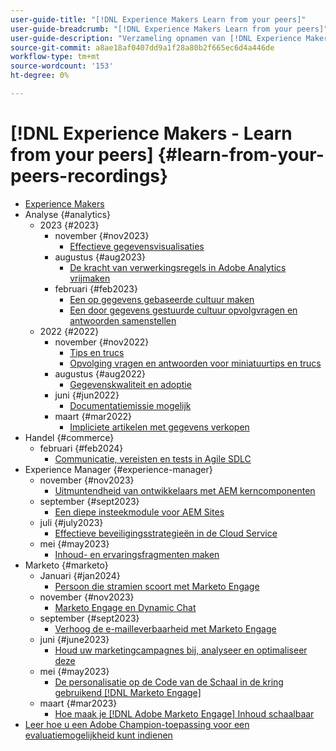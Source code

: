 ```yaml
---
user-guide-title: "[!DNL Experience Makers Learn from your peers]"
user-guide-breadcrumb: "[!DNL Experience Makers Learn from your peers]"
user-guide-description: "Verzameling opnamen van [!DNL Experience Makers Learn from your peers]"
source-git-commit: a8ae18af0407dd9a1f28a80b2f665ec6d4a446de
workflow-type: tm+mt
source-wordcount: '153'
ht-degree: 0%

---
```



# [!DNL Experience Makers - Learn from your peers] {#learn-from-your-peers-recordings}

+ [Experience Makers](overview.md)
+ Analyse {#analytics}
   + 2023 {#2023}
      + november {#nov2023}
         + [Effectieve gegevensvisualisaties](analytics/nov2023/impactful-data-visualizations.md)
      + augustus {#aug2023}
         + [De kracht van verwerkingsregels in Adobe Analytics vrijmaken](analytics/aug2023/processing-rules.md)
      + februari {#feb2023}
         + [Een op gegevens gebaseerde cultuur maken](analytics/feb2023/data-driven-culture.md)
         + [Een door gegevens gestuurde cultuur opvolgvragen en antwoorden samenstellen](analytics/feb2023/data-driven-culture-q-and-a.md)
   + 2022 {#2022}
      + november {#nov2022}
         + [Tips en trucs](analytics/nov2022/tips-and-tricks.md)
         + [Opvolging vragen en antwoorden voor miniatuurtips en trucs](analytics/nov2022/tips-and-tricks-q-and-a.md)
      + augustus {#aug2022}
         + [Gegevenskwaliteit en adoptie](analytics/aug2022/data-quality.md)
      + juni {#jun2022}
         + [Documentatiemissie mogelijk](analytics/june2022/mission-possible.md)
      + maart {#mar2022}
         + [Impliciete artikelen met gegevens verkopen](analytics/mar2022/stories-with-data.md)
+ Handel {#commerce}
   + februari {#feb2024}
      + [Communicatie, vereisten en tests in Agile SDLC](commerce/2024/agile-sdlc.md)
+ Experience Manager {#experience-manager}
   + november {#nov2023}
      + [Uitmuntendheid van ontwikkelaars met AEM kerncomponenten](experience-manager/nov2023/core-components.md)
   + september {#sept2023}
      + [Een diepe insteekmodule voor AEM Sites](experience-manager/sept2023/aem-sites-tools.md)
   + juli {#july2023}
      + [Effectieve beveiligingsstrategieën in de Cloud Service](experience-manager/july2023/effective-security-strategies-in-cloud-service.md)
   + mei {#may2023}
      + [Inhoud- en ervaringsfragmenten maken](experience-manager/may2023/mastering-content-and-experience-fragments.md)
+ Marketo {#marketo}
   + Januari {#jan2024}
      + [Persoon die stramien scoort met Marketo Engage](marketo/jan2024/person-scoring-mastery.md)
   + november {#nov2023}
      + [Marketo Engage en Dynamic Chat](marketo/nov2023/dynamic-chat.md)
   + september {#sept2023}
      + [Verhoog de e-mailleverbaarheid met Marketo Engage](marketo/sept2023/email-deliverability.md)
   + juni {#june2023}
      + [Houd uw marketingcampagnes bij, analyseer en optimaliseer deze](marketo/june2023/marketing-campaigns.md)
   + mei {#may2023}
      + [De personalisatie op de Code van de Schaal in de kring gebruikend [!DNL Marketo Engage]](marketo/may2023/personalization-at-scale.md)
   + maart {#mar2023}
      + [Hoe maak je [!DNL Adobe Marketo Engage] Inhoud schaalbaar](marketo/mar2023/templates-tokens-teamwork.md)
+ [Leer hoe u een Adobe Champion-toepassing voor een evaluatiemogelijkheid kunt indienen](./adobe-champion-application.md)
